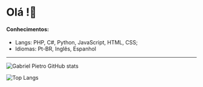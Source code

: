<h1>Olá !👋</h1>
<h4>Conhecimentos:</h4> 
<ul>
  <li>Langs: PHP, C#, Python, JavaScript, HTML, CSS;</li>
  <li>Idiomas: Pt-BR, Inglês, Espanhol</li>
</ul>
<hr></hr>

![Gabriel Pietro GitHub stats](https://github-readme-stats.vercel.app/api?username=dev-pietro&hide=contribs,prs&show_icons=true&theme=github_dark)

![Top Langs](https://github-readme-stats.vercel.app/api/top-langs/?username=dev-pietro&layout=compact&theme=github_dark)



<!---
Gowtch/Gowtch is a ✨ special ✨ repository because its `README.md` (this file) appears on your GitHub profile.
You can click the Preview link to take a look at your changes.
--->

